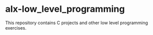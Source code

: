 # alx-low_level_programming
 This repository contains C projects and other low level programming exercises.
